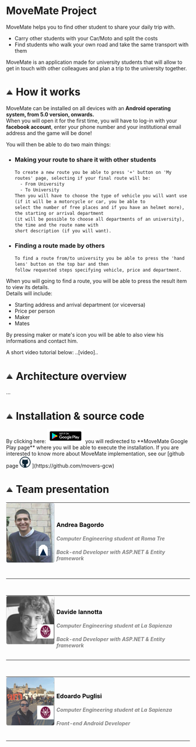 <h1 id="project"> MoveMate Project </h1>

MoveMate helps you to find other student to share your daily trip with.
* Carry other students with your Car/Moto and split the costs
* Find students who walk your own road and take the same transport with them

MoveMate is an application made for university students that will allow to get in touch with other colleagues and plan a trip to the university together.
 
<!-- How it works -->
<h1 id="how-works"><a href="#menu"><img src="vector-icon.png" alt="su" width="20"></a> How it works </h1>

MoveMate can be installed on all devices with an **Android operating system, from 5.0 version, onwards.** <br>
When you will open it for the first time, you will have to log-in with your **facebook account**, enter your phone number and your institutional email address and the game will be done!

You will then be able to do two main things:
* ### Making your route to share it with other students
      To create a new route you be able to press '+' button on 'My routes' page, selecting if your final route will be:
        - From University
        - To University
      Then you will have to choose the type of vehicle you will want use (if it will be a motorcycle or car, you be able to
      select the number of free places and if you have an helmet more), the starting or arrival department 
      (it will be possible to choose all departments of an university), the time and the route name with 
      short description (if you will want).
* ### Finding a route made by others
      To find a route from/to university you be able to press the 'hand lens' button on the top bar and then 
      follow requested steps specifying vehicle, price and department.

When you will going to find a route, you will be able to press the result item to view its details. <br>
Details will include:
* Starting address and arrival department (or viceversa)
* Price per person
* Maker
* Mates

By pressing maker or mate's icon you will be able to also view his informations and contact him.

A short video tutorial below:
..[video]..

<!-- Architecture overview -->
<h1 id="arch-view"><a href="#menu"><img src="vector-icon.png" alt="su" width="20"></a> Architecture overview </h1>
...

<!-- Installation & source code -->
<h1 id="install-source"><a href="#menu"><img src="vector-icon.png" alt="su" width="20"></a> Installation &amp; source code </h1>
By clicking here: <a href="https://play.google.com/store/apps/details?id=app.movemate&hl=it"><img src="playstorebutton.png" alt="googleplay" width="100"></a> you will redirected to **MoveMate Google Play page** where you will be able to execute the installation.
If you are interested to know more about MoveMate implementation, see our [github page <img src="github_button.png" alt="githublogo" width="30"> ](https://github.com/movers-gcw)

<!-- Team Presentation -->
<h1 id="team"><a href="#menu"><img src="vector-icon.png" alt="su" width="20"></a> Team presentation </h1>
<section class="site-footer" style="color: gray; text-align: left;">

 <section id="team-items">
 
 <table>
  <tbody><tr>
   <td style="border: 0; padding: 0;" width="150px">
    <img style="opacity: 0.8; border: 1px solid; border-radius: 5px; border-color: rgba(0, 0, 0,0.2);" src="andr-pic.jpg" alt="su" width="150">
    <img src="logoromatre.png" alt="uni" width="30%" style="position: relative; right: 10px; bottom: 62px;" align="right">
   </td>
   <td width="400px" style="border: 0;"><section class="btn" style="text-align: left;">
     <h3 style="color: black;">Andrea Bagordo</h3>
     <h4 style="color: gray; font-style: italic;">Computer Engineering student at Roma Tre</h4>
     <h4 style="color: gray; font-style: italic; font-weight: Bold;">Back-end Developer with ASP.NET &amp; Entity framework</h4>
     </section></td></tr></tbody></table>
   
  <br>
  <table>
    <tbody><tr>
     <td style="border: 0; padding: 0;" width="150px">
      <img style="opacity: 0.8; border: 1px solid; border-radius: 5px; border-color: rgba(0, 0, 0,0.2);" src="david-pic.jpg" alt="su" width="150">
      <img src="sapienzaicon.png" alt="uni" width="35%" style="position: relative; bottom: 58px;" align="right">
</td>
     <td width="400px" style="border: 0;"><section class="btn" style="text-align: left;">
     <h3 style="color: black;">Davide Iannotta</h3>
     <h4 style="color: gray; font-style: italic;">Computer Engineering student at La Sapienza</h4>
     <h4 style="color: gray; font-style: italic; font-weight: Bold;">Back-end Developer with ASP.NET &amp; Entity framework</h4>
     </section></td></tr></tbody></table>
   
  <br>
  <table>
   <tbody><tr>
     <td style="border: 0; padding: 0; " width="150px">
      <img style="opacity: 0.8; border: 1px solid; border-radius: 5px; border-color: rgba(0, 0, 0,0.2);" src="edo-pic.jpg" alt="su" width="150">
      <img src="sapienzaicon.png" alt="uni" width="35%" style="position: relative; bottom: 58px;" align="right">
     </td>
     <td width="400px" style="border: 0;"><section class="btn" style="text-align: left;">
      <h3 style="color: black;">Edoardo Puglisi</h3>
      <h4 style="color: gray; font-style: italic;">Computer Engineering student at La Sapienza</h4>
      <h4 style="color: gray; font-style: italic; font-weight: Bold;">Front-end Android Developer</h4>
      </section></td></tr></tbody></table>
     
 </section>
</section>
